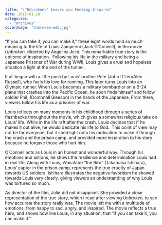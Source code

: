 ```yaml
---
title: "\"Unbroken\" Leaves you Feeling Inspired"
date: 2015-01-28
categories: 
  - "archives"
coverImage: "Unbroken-web.jpg"
---
```


“If you can take it, you can make it,” these eight words hold so much meaning to the life of Louis Zamperini (Jack O’Connell), in the movie _Unbroken,_ directed by Angelina Jolie. This remarkable true story is the epitome of inspiration.  Following his life in the military and being a Japanese Prisoner of War during WWII, Louis gives a cruel and hopeless situation a light at the end of the tunnel.

It all began with a little push by Louis’ brother Pete (John D’Leo/Alex Russell), who fuels his love for running. This later turns Louis into an Olympic runner. When Louis becomes a military bombardier on a B-24 plane that crashes into the Pacific Ocean, he soon finds himself and fellow soldier Phil, (Domhnall Gleeson) in the hands of the Japanese. From there, viewers follow his life as a prisoner of war.

Louis reflects on many moments in his childhood through a series of flashbacks throughout the movie, which gives a somewhat religious take on Louis’ life. While in the life raft after the crash, Louis decides that if he makes it out alive, he would dedicate his life to God.  This point of view may not be for everyone, but it shed light onto his motivation to make it through the crash and the prison camp, and provided more inspiration to his story because he forgave those who hurt him.

O’Connell acts as Louis in an honest and wonderful way. Through his emotions and actions, he shows the resilience and determination Louis had in real life. Along with Louis, Wanatabe “the Bird” (Takamasa Ishihara), Louis’ captor in the prison camp, represents the true cruelty of Japan towards US soldiers. Ishihara illustrates the negative favoritism he showed towards Louis very clearly, giving viewers an understanding of why Louis was tortured so much.

As director of the film, Jolie did not disappoint. She provided a close representation of the true story, which I read after viewing _Unbroken,_ to see how accurate the story really was. The movie left me with a multitude of emotions, from happy to sad, angry, and inspired. The movie reflects a true hero, and shows how like Louis, in any situation, that “if you can take it, you can make it.”
